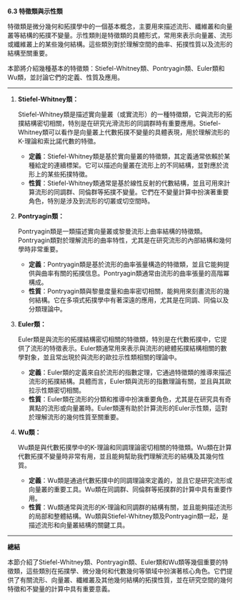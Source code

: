 **6.3 特徵類與示性類**

特徵類是微分幾何和拓撲學中的一個基本概念，主要用來描述流形、纖維叢和向量叢等結構的拓撲不變量。示性類則是特徵類的具體形式，常用來表示向量叢、流形或纖維叢上的某些幾何結構。這些類別對於理解空間的曲率、拓撲性質以及流形的結構至關重要。

本節將介紹幾種基本的特徵類：Stiefel-Whitney類、Pontryagin類、Euler類和Wu類，並討論它們的定義、性質及應用。

---

1. **Stiefel-Whitney類：**

   Stiefel-Whitney類是描述實向量叢（或實流形）的一種特徵類，它與流形的拓撲結構密切相關，特別是在研究光滑流形的同調群時有重要應用。Stiefel-Whitney類可以看作是向量叢上代數拓撲不變量的具體表現，用於理解流形的K-理論和索比諾代數的特徵。

   - **定義**：Stiefel-Whitney類是基於實向量叢的特徵類，其定義通常依賴於某種給定的連續標架。它可以描述向量叢在流形上的不同結構，並對應於流形上的某些拓撲特徵。
   - **性質**：Stiefel-Whitney類通常是基於線性反射的代數結構，並且可用來計算流形的同調群、同倫群等拓撲不變量。它們在不變量計算中扮演著重要角色，特別是涉及到流形的切叢或切空間時。

2. **Pontryagin類：**

   Pontryagin類是一類描述實向量叢或黎曼流形上曲率結構的特徵類。Pontryagin類對於理解流形的曲率特性，尤其是在研究流形的內部結構和幾何學時非常重要。

   - **定義**：Pontryagin類是基於流形的曲率張量構造的特徵類，並且它能夠提供與曲率有關的拓撲信息。Pontryagin類通常由流形的曲率張量的高階冪構成。
   - **性質**：Pontryagin類與黎曼度量和曲率密切相關，能夠用來刻畫流形的幾何結構。它在多項式拓撲學中有著深遠的應用，尤其是在同調、同倫以及分類理論中。

3. **Euler類：**

   Euler類是與流形的拓撲結構密切相關的特徵類，特別是在代數拓撲中，它提供了流形的特徵表示。Euler類通常用來表示與流形的總體拓撲結構相關的數學對象，並且常出現於與流形的歐拉示性類相關的理論中。

   - **定義**：Euler類的定義來自於流形的指數定理，它通過特徵類的推導來描述流形的拓撲結構。具體而言，Euler類與流形的指數理論有關，並且與其歐拉示性類密切相關。
   - **性質**：Euler類在流形的分類和推導中扮演重要角色，尤其是在研究具有奇異點的流形或向量叢時。Euler類還有助於計算流形的Euler示性類，這對於理解流形的幾何性質至關重要。

4. **Wu類：**

   Wu類是與代數拓撲學中的K-理論和同調理論密切相關的特徵類。Wu類在計算代數拓撲不變量時非常有用，並且能夠幫助我們理解流形的結構及其幾何性質。

   - **定義**：Wu類是通過代數拓撲中的同調理論來定義的，並且它是研究流形或向量叢的重要工具。Wu類在同調群、同倫群等拓撲群的計算中具有重要作用。
   - **性質**：Wu類通常與流形的K-理論和同調群的結構有關，並且能夠描述流形的局部和整體結構。Wu類與Stiefel-Whitney類及Pontryagin類一起，是描述流形和向量叢結構的關鍵工具。

---

**總結**

本節介紹了Stiefel-Whitney類、Pontryagin類、Euler類和Wu類等幾個重要的特徵類，這些類別在拓撲學、微分幾何和代數幾何等領域中扮演著核心角色。它們提供了有關流形、向量叢、纖維叢及其他幾何結構的拓撲性質，並在研究空間的幾何特徵和不變量的計算中具有重要意義。